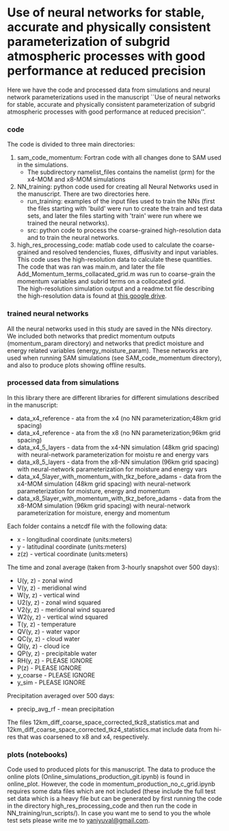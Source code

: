 # Use of neural networks for stable, accurate and physically consistent parameterization of subgrid atmospheric processes with good performance at reduced precision

Here we have the code and processed data from simulations and neural network parameterizations used in the manuscript ``Use of neural networks for stable, accurate and physically consistent parameterization of subgrid atmospheric processes with good performance at reduced precision''.

### code
The code is divided to three main directories:
1. sam_code_momentum: Fortran code with all changes done to SAM used in the simulations. 
   - The subdirectory namelist_files contains the namelist (prm) for the x4-MOM and x8-MOM simulations
2. NN_training: python code used for creating all Neural Networks used in the manuscript. There are two directories here.
   - run_training:  examples of the input files used to train the NNs (first the files starting with 'build' were run to create the train and test data sets, and later the files starting with 'train' were run where we trained the neural networks).
   - src: python code to process the coarse-grained high-resolution data and to train the neural networks.
3. high_res_processing_code: matlab code used to calculate the coarse-grained and resolved tendencies, fluxes, diffusivity and input variables. This code uses the high-resolution data to calculate these quantities. The code that was ran was main.m, and later the file Add_Momentum_terms_collacated_grid.m was run to coarse-grain the momentum variables and subrid terms on a collocated grid.  
The high-resolution simulation output and a readme.txt file describing the high-resolution data is found at [this google drive](https://drive.google.com/drive/folders/1TRPDL6JkcLjgTHJL9Ib_Z4XuPyvNVIyY).

### trained neural networks

All the neural networks used in this study are saved in the NNs directory.
We included both networks that predict momentum outputs (momentum_param directory) and networks that predict moisture and energy related variables (energy_moisture_param). These networks are used when running SAM simulations (see SAM_code_momentum directory), and also to produce plots showing offline results.  
 
### processed data from simulations
In this library there are different libraries for different simulations described in the manuscript:
- data_x4_reference - ata from the x4 (no NN parameterization;48km grid spacing) 
- data_x4_reference - ata from the x8 (no NN parameterization;96km grid spacing)
- data_x4_5_layers - data from the x4-NN simulation (48km grid spacing) with neural-network parameterization for moistu
re and energy vars
- data_x8_5_layers - data from the x8-NN simulation (96km grid spacing) with neural-network parameterization for moisture and energy vars
- data_x4_5layer_with_momentum_with_tkz_before_adams - data from the x4-MOM simulation (48km grid spacing) with neural-network parameterization for moisture, energy and momentum
- data_x8_5layer_with_momentum_with_tkz_before_adams - data from the x8-MOM simulation (96km grid spacing) with neural-network parameterization for moisture, energy and momentum

Each folder contains a netcdf file with the following data:
- x - longitudinal coordinate (units:meters)
- y - latitudinal coordinate (units:meters)
- z(z) - vertical coordinate (units:meters)

The time and zonal average (taken from 3-hourly snapshot over 500 days):
- U(y, z) - zonal wind
- V(y, z) - meridional wind
- W(y, z) - vertical wind
- U2(y, z) - zonal wind squared
- V2(y, z) - meridional wind squared
- W2(y, z) - vertical wind squared
- T(y, z) - temperature
- QV(y, z) - water vapor
- QC(y, z) - cloud water
- QI(y, z) - cloud ice
- QP(y, z) - precipitable water
- RH(y, z) - PLEASE IGNORE
- P(z) - PLEASE IGNORE
- y_coarse - PLEASE IGNORE
- y_sim - PLEASE IGNORE

Precipitation averaged over 500 days:
- precip_avg_rf - mean precipitation 

The files 12km_diff_coarse_space_corrected_tkz8_statistics.mat and 12km_diff_coarse_space_corrected_tkz4_statistics.mat include data from hi-res that was coarsened to x8 and x4, respectively. 




### plots (notebooks)

Code used to produced plots for this manuscript. 
The data to produce the online plots (Online_simulations_production_git.ipynb) is found in online_plot. 
However, the code in momentum_production_no_c_grid.ipynb requires some data files which are not included (these include the full test set data which is a heavy file but can be generated by first running the code in the directory high_res_processing_code and then run the code in NN_training/run_scripts/). In case you want me to send to you the whole test sets please write me to yaniyuval@gmail.com. 
